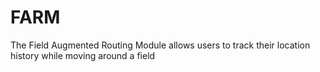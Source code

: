 # FARM
The Field Augmented Routing Module allows users to track their location history while moving around a field
